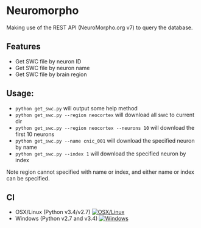 # Neuromorpho
Making use of the  REST API (NeuroMorpho.org v7) to query the database.

## Features
- Get SWC file by neuron ID
- Get SWC file by neuron name
- Get SWC file by brain region

## Usage:
- `python get_swc.py` will output some help method
- `python get_swc.py --region neocortex` will download all swc to current dir
- `python get_swc.py --region neocortex --neurons 10` will download the first 10 neurons
- `python get_swc.py --name cnic_001` will download the specified neuron by name
- `python get_swc.py --index 1` will download the specified neuron by index

Note region cannot specified with name or index, and either name or index can be specified.

## CI
- OSX/Linux (Python v3.4/v2.7) [![OSX/Linux](https://travis-ci.org/NeuroBox3D/neuromorpho.svg?branch=master)](https://travis-ci.org/NeuroBox3D/neuromorpho)
- Windows (Python v2.7 and v3.4) [![Windows](https://ci.appveyor.com/api/projects/status/j0t1orah829j2yca?svg=true)](https://ci.appveyor.com/project/stephanmg/neuromorpho)
